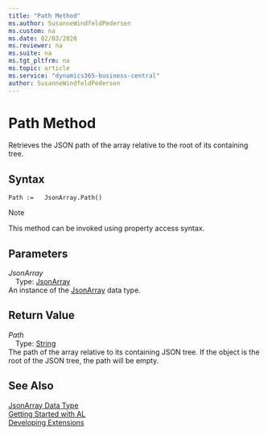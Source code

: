 ```yaml
---
title: "Path Method"
ms.author: SusanneWindfeldPedersen
ms.custom: na
ms.date: 02/03/2020
ms.reviewer: na
ms.suite: na
ms.tgt_pltfrm: na
ms.topic: article
ms.service: "dynamics365-business-central"
author: SusanneWindfeldPedersen
---
```

[//]: # (START>DO_NOT_EDIT)
[//]: # (IMPORTANT:Do not edit any of the content between here and the END>DO_NOT_EDIT.)
[//]: # (Any modifications should be made in the .xml files in the ModernDev repo.)
# Path Method
Retrieves the JSON path of the array relative to the root of its containing tree.


## Syntax
```
Path :=   JsonArray.Path()
```
> [!NOTE]  
> This method can be invoked using property access syntax.  

## Parameters
*JsonArray*  
&emsp;Type: [JsonArray](jsonarray-data-type.md)  
An instance of the [JsonArray](jsonarray-data-type.md) data type.  

## Return Value
*Path*  
&emsp;Type: [String](../string/string-data-type.md)  
The path of the array relative to its containing JSON tree. If the object is the root of the JSON tree, the path will be empty.  


[//]: # (IMPORTANT: END>DO_NOT_EDIT)
## See Also
[JsonArray Data Type](jsonarray-data-type.md)  
[Getting Started with AL](../../devenv-get-started.md)  
[Developing Extensions](../../devenv-dev-overview.md)